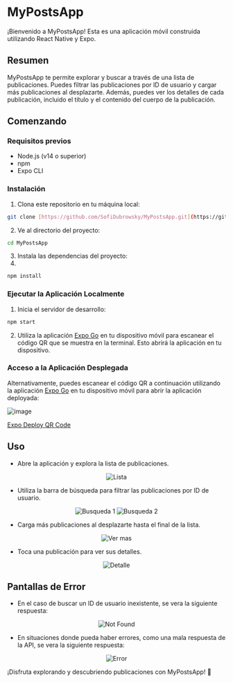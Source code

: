 # MyPostsApp

¡Bienvenido a MyPostsApp! Esta es una aplicación móvil construida utilizando React Native y Expo.

## Resumen

MyPostsApp te permite explorar y buscar a través de una lista de publicaciones. Puedes filtrar las publicaciones por ID de usuario y cargar más publicaciones al desplazarte. Además, puedes ver los detalles de cada publicación, incluido el título y el contenido del cuerpo de la publicación.

## Comenzando

### Requisitos previos

- Node.js (v14 o superior)
- npm 
- Expo CLI

### Instalación

1. Clona este repositorio en tu máquina local:

```bash
git clone [https://github.com/SofiDubrowsky/MyPostsApp.git](https://github.com/SofiDubrowsky/MyPostsApp.git)
```

2. Ve al directorio del proyecto:
   
```bash
cd MyPostsApp
```

3. Instala las dependencias del proyecto:
4. 
```bash
npm install
```

### Ejecutar la Aplicación Localmente

1. Inicia el servidor de desarrollo:
   
```bash
npm start
```

2. Utiliza la aplicación [Expo Go](https://play.google.com/store/apps/details?id=host.exp.exponent) en tu dispositivo móvil para escanear el código QR que se muestra en la terminal. Esto abrirá la aplicación en tu dispositivo.

### Acceso a la Aplicación Desplegada

Alternativamente, puedes escanear el código QR a continuación utilizando la aplicación [Expo Go](https://play.google.com/store/apps/details?id=host.exp.exponent) en tu dispositivo móvil para abrir la aplicación deployada:

![image](https://github.com/SofiDubrowsky/MyPostsApp/assets/94505828/e9d0b8b5-15b6-4c5d-9f66-d7997782fcbc)

[Expo Deploy QR Code](https://expo.dev/@sofidubrowsky/mypostsapp?serviceType=classic&distribution=expo-go)

## Uso

- Abre la aplicación y explora la lista de publicaciones.
<p align="center">
  <img src="https://github.com/SofiDubrowsky/MyPostsApp/assets/94505828/68efcb03-b611-4ec5-868e-dfb19b0edde7" alt="Lista">
</p>

- Utiliza la barra de búsqueda para filtrar las publicaciones por ID de usuario.
<p align="center">
  <img src="https://github.com/SofiDubrowsky/MyPostsApp/assets/94505828/13046e0c-47d3-4870-b526-8f9788c2624a" alt="Busqueda 1">
  <img src="https://github.com/SofiDubrowsky/MyPostsApp/assets/94505828/6943df1a-873e-4164-a0d0-b0612d0687e8" alt="Busqueda 2">
</p>
 
- Carga más publicaciones al desplazarte hasta el final de la lista.
<p align="center">
  <img src="https://github.com/SofiDubrowsky/MyPostsApp/assets/94505828/3496c9ce-4399-49a0-aa72-14fce676b5d3" alt="Ver mas">
</p>

- Toca una publicación para ver sus detalles.
<p align="center">
  <img src="https://github.com/SofiDubrowsky/MyPostsApp/assets/94505828/cac3106c-3744-4125-a01d-5660de5d12c8" alt="Detalle">
</p>

## Pantallas de Error 

- En el caso de buscar un ID de usuario inexistente, se vera la siguiente respuesta:
<p align="center">
  <img src="https://github.com/SofiDubrowsky/MyPostsApp/assets/94505828/b73504a3-a95b-49db-abd9-c55feb22a75a" alt="Not Found">
</p>

- En situaciones donde pueda haber errores, como una mala respuesta de la API, se vera la siguiente respuesta:
<p align="center">
  <img src="https://github.com/SofiDubrowsky/MyPostsApp/assets/94505828/ad31dd94-d5aa-41e9-ac9d-cce288f2cc23" alt="Error">
</p>

¡Disfruta explorando y descubriendo publicaciones con MyPostsApp! 🚀

